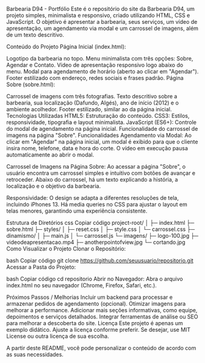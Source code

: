 Barbearia D94 - Portfólio
Este é o repositório do site da Barbearia D94, um projeto simples, minimalista e responsivo, criado utilizando HTML, CSS e JavaScript. O objetivo é apresentar a barbearia, seus serviços, um vídeo de apresentação, um agendamento via modal e um carrossel de imagens, além de um texto descritivo.

Conteúdo do Projeto
Página Inicial (index.html):

Logotipo da barbearia no topo.
Menu minimalista com três opções: Sobre, Agendar e Contato.
Vídeo de apresentação responsivo logo abaixo do menu.
Modal para agendamento de horário (aberto ao clicar em "Agendar").
Footer estilizado com endereço, redes sociais e frases padrão.
Página Sobre (sobre.html):

Carrossel de imagens com três fotografias.
Texto descritivo sobre a barbearia, sua localização (Dafundo, Algés), ano de início (2012) e o ambiente acolhedor.
Footer estilizado, similar ao da página inicial.
Tecnologias Utilizadas
HTML5: Estruturação do conteúdo.
CSS3: Estilos, responsividade, tipografia e layout minimalista.
JavaScript (ES6+):
Controle do modal de agendamento na página inicial.
Funcionalidade do carrossel de imagens na página "Sobre".
Funcionalidades
Agendamento via Modal:
Ao clicar em "Agendar" na página inicial, um modal é exibido para que o cliente insira nome, telefone, data e hora do corte. O vídeo em execução pausa automaticamente ao abrir o modal.

Carrossel de Imagens na Página Sobre:
Ao acessar a página "Sobre", o usuário encontra um carrossel simples e intuitivo com botões de avançar e retroceder. Abaixo do carrossel, há um texto explicando a história, a localização e o objetivo da barbearia.

Responsividade:
O design se adapta a diferentes resoluções de tela, incluindo iPhones 13. Há media queries no CSS para ajustar o layout em telas menores, garantindo uma experiência consistente.

Estrutura de Diretórios
css
Copiar código
project-root/
│
├─ index.html
├─ sobre.html
├─ styles/
│  ├─ reset.css
│  ├─ style.css
│  └─ carrossel.css
├─ dinamismo/
│  ├─ main.js
│  └─ carrossel.js
└─ imagens/
   ├─ logo-100.jpg
   ├─ videodeapresentacao.mp4
   ├─ anotherpointofview.jpg
   └─ cortando.jpg
Como Visualizar o Projeto
Clonar o Repositório:

bash
Copiar código
git clone https://github.com/seuusuario/repositorio.git
Acessar a Pasta do Projeto:

bash
Copiar código
cd repositorio
Abrir no Navegador: Abra o arquivo index.html no seu navegador (Chrome, Firefox, Safari, etc.).

Próximos Passos / Melhorias
Incluir um backend para processar e armazenar pedidos de agendamento (opcional).
Otimizar imagens para melhorar a performance.
Adicionar mais seções informativas, como equipe, depoimentos e serviços detalhados.
Integrar ferramentas de análise ou SEO para melhorar a descoberta do site.
Licença
Este projeto é apenas um exemplo didático. Ajuste a licença conforme preferir. Se desejar, use MIT License ou outra licença de sua escolha.

A partir deste README, você pode personalizar o conteúdo de acordo com as suas necessidades.
